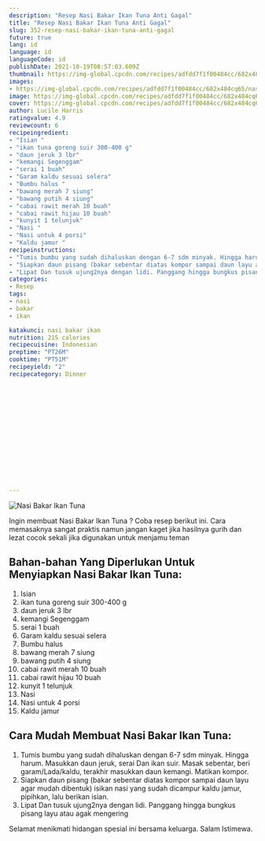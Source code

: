 ```yaml
---
description: "Resep Nasi Bakar Ikan Tuna Anti Gagal"
title: "Resep Nasi Bakar Ikan Tuna Anti Gagal"
slug: 352-resep-nasi-bakar-ikan-tuna-anti-gagal
future: true
lang: id
language: id
languageCode: id
publishDate: 2021-10-19T08:57:03.609Z 
thumbnail: https://img-global.cpcdn.com/recipes/adfdd7f1f00484cc/682x484cq65/nasi-bakar-ikan-tuna-foto-resep-utama.png
images:
- https://img-global.cpcdn.com/recipes/adfdd7f1f00484cc/682x484cq65/nasi-bakar-ikan-tuna-foto-resep-utama.png
image: https://img-global.cpcdn.com/recipes/adfdd7f1f00484cc/682x484cq65/nasi-bakar-ikan-tuna-foto-resep-utama.png
cover: https://img-global.cpcdn.com/recipes/adfdd7f1f00484cc/682x484cq65/nasi-bakar-ikan-tuna-foto-resep-utama.png
author: Lucile Harris
ratingvalue: 4.9
reviewcount: 6
recipeingredient:
- "Isian "
- "ikan tuna goreng suir 300-400 g"
- "daun jeruk 3 lbr"
- "kemangi Segenggam"
- "serai 1 buah"
- "Garam kaldu sesuai selera"
- "Bumbu halus "
- "bawang merah 7 siung"
- "bawang putih 4 siung"
- "cabai rawit merah 10 buah"
- "cabai rawit hijau 10 buah"
- "kunyit 1 telunjuk"
- "Nasi "
- "Nasi untuk 4 porsi"
- "Kaldu jamur "
recipeinstructions:
- "Tumis bumbu yang sudah dihaluskan dengan 6-7 sdm minyak. Hingga harum. Masukkan daun jeruk, serai Dan ikan suir. Masak sebentar, beri garam/Lada/kaldu, terakhir masukkan daun kemangi. Matikan kompor."
- "Siapkan daun pisang (bakar sebentar diatas kompor sampai daun layu agar mudah dibentuk) isikan nasi yang sudah dicampur kaldu jamur, pipihkan, lalu berikan isian."
- "Lipat Dan tusuk ujung2nya dengan lidi. Panggang hingga bungkus pisang layu atau agak mengering"
categories:
- Resep
tags:
- nasi
- bakar
- ikan

katakunci: nasi bakar ikan 
nutrition: 215 calories
recipecuisine: Indonesian
preptime: "PT26M"
cooktime: "PT51M"
recipeyield: "2"
recipecategory: Dinner


     
    
    
    
    
    
    
    
    
    
    
      
    
---
```



![Nasi Bakar Ikan Tuna](https://img-global.cpcdn.com/recipes/adfdd7f1f00484cc/682x484cq65/nasi-bakar-ikan-tuna-foto-resep-utama.png)

Ingin membuat Nasi Bakar Ikan Tuna ? Coba resep berikut ini. Cara memasaknya sangat praktis namun jangan kaget jika hasilnya gurih dan lezat cocok sekali jika digunakan untuk menjamu teman

<!--inarticleads1-->

## Bahan-bahan Yang Diperlukan Untuk Menyiapkan Nasi Bakar Ikan Tuna:

1. Isian 
1. ikan tuna goreng suir 300-400 g
1. daun jeruk 3 lbr
1. kemangi Segenggam
1. serai 1 buah
1. Garam kaldu sesuai selera
1. Bumbu halus 
1. bawang merah 7 siung
1. bawang putih 4 siung
1. cabai rawit merah 10 buah
1. cabai rawit hijau 10 buah
1. kunyit 1 telunjuk
1. Nasi 
1. Nasi untuk 4 porsi
1. Kaldu jamur 



<!--inarticleads2-->

## Cara Mudah Membuat Nasi Bakar Ikan Tuna:

1. Tumis bumbu yang sudah dihaluskan dengan 6-7 sdm minyak. Hingga harum. Masukkan daun jeruk, serai Dan ikan suir. Masak sebentar, beri garam/Lada/kaldu, terakhir masukkan daun kemangi. Matikan kompor.
1. Siapkan daun pisang (bakar sebentar diatas kompor sampai daun layu agar mudah dibentuk) isikan nasi yang sudah dicampur kaldu jamur, pipihkan, lalu berikan isian.
1. Lipat Dan tusuk ujung2nya dengan lidi. Panggang hingga bungkus pisang layu atau agak mengering




Selamat menikmati hidangan spesial ini bersama keluarga. Salam Istimewa.
